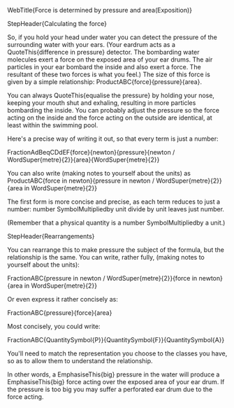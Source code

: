 WebTitle{Force is determined by pressure and area(Exposition)}

StepHeader{Calculating the force}

So, if you hold your head under water you can detect the pressure of the surrounding water with your ears. (Your eardrum acts as a QuoteThis{difference in pressure} detector. The bombarding water molecules exert a force on the exposed area of your ear drums. The air particles in your ear bombard the inside and also exert a force. The resultant of these two forces is what you feel.) The size of this force is given by a simple relationship: ProductABC{force}{pressure}{area}.

You can always QuoteThis{equalise the pressure} by holding your nose, keeping your mouth shut and exhaling, resulting in more particles bombarding the inside. You can probably adjust the pressure so the force acting on the inside and the force acting on the outside are identical, at least within the swimming pool.

Here's a precise way of writing it out, so that every term is just a number:

FractionAdBeqCDdEF{force}{newton}{pressure}{newton / WordSuper{metre}{2}}{area}{WordSuper{metre}{2}}

You can also write (making notes to yourself about the units) as ProductABC{force in newton}{pressure in newton / WordSuper{metre}{2}}{area in WordSuper{metre}{2}}

The first form is more concise and precise, as each term reduces to just a number: number  SymbolMultipliedby unit divide by unit leaves just number.

(Remember that a physical quantity is a number   SymbolMultipliedby a unit.)

StepHeader{Rearrangements}

You can rearrange this to make pressure the subject of the formula, but the relationship is the same.
You can write, rather fully, (making notes to yourself about the units):

FractionABC{pressure in newton / WordSuper{metre}{2}}{force in newton}{area in WordSuper{metre}{2}}

Or even express it rather concisely as:

FractionABC{pressure}{force}{area}

Most concisely, you could write:

FractionABC{QuantitySymbol{P}}{QuantitySymbol{F}}{QuantitySymbol{A}}

You'll need to match the representation you choose to the classes you have, so as to allow them to understand the relationship.

In other words, a EmphasiseThis{big} pressure in the water will produce a EmphasiseThis{big} force acting over the exposed area of your ear drum. If the pressure is too big you may suffer a perforated ear drum due to the force acting.

